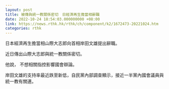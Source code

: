 ```yaml
---
layout: post
title: 被傳與統一教關係密切　日經濟再生擔當相辭職
date: 2022-10-24 18:54:03.000000000 +08:00
link: https://news.rthk.hk/rthk/ch/component/k2/1672473-20221024.htm
categories: rthk
---
```


日本經濟再生擔當相山際大志郎向首相岸田文雄提出辭職。

近日傳出山際大志郎與統一教關係密切。

他說， 不想相關指控影響國會辯論。

岸田文雄的支持率最近跌至新低，自民黨內部調查顯示，接近一半黨內國會議員與統一教有關連。
